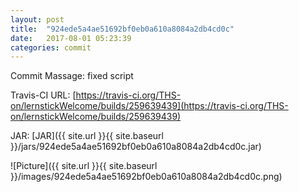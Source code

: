 ```yaml
---
layout: post
title:  "924ede5a4ae51692bf0eb0a610a8084a2db4cd0c"
date:   2017-08-01 05:23:39
categories: commit
---
```


Commit Massage: fixed script  

Travis-CI URL: [https://travis-ci.org/THS-on/lernstickWelcome/builds/259639439](https://travis-ci.org/THS-on/lernstickWelcome/builds/259639439)

JAR: [JAR]({{ site.url }}{{ site.baseurl }}/jars/924ede5a4ae51692bf0eb0a610a8084a2db4cd0c.jar)

![Picture]({{ site.url }}{{ site.baseurl }}/images/924ede5a4ae51692bf0eb0a610a8084a2db4cd0c.png)

